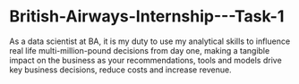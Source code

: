 # British-Airways-Internship---Task-1
As a data scientist at BA, it is my duty to use my analytical skills to influence real life multi-million-pound decisions from day one, making a tangible impact on the business as your recommendations, tools and models drive key business decisions, reduce costs and increase revenue.
